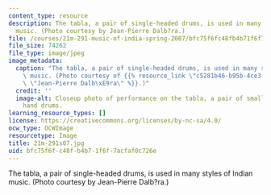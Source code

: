 ```yaml
---
content_type: resource
description: The tabla, a pair of single-headed drums, is used in many styles of Indian
  music. (Photo courtesy by Jean-Pierre Dalb?ra.)
file: /courses/21m-291-music-of-india-spring-2007/bfc75f6fc48fb4b71f6f7acfaf0c726e_21m-291s07.jpg
file_size: 74262
file_type: image/jpeg
image_metadata:
  caption: "The tabla, a pair of single-headed drums, is used in many styles of Indian\
    \ music. (Photo courtesy of {{% resource_link \"c5281b46-b95b-4ce3-b22b-4762c941fed9\"\
    \ \"Jean-Pierre Dalb\xE9ra\" %}}.)"
  credit: ''
  image-alt: Closeup photo of performance on the tabla, a pair of small single-headed
    hand drums.
learning_resource_types: []
license: https://creativecommons.org/licenses/by-nc-sa/4.0/
ocw_type: OCWImage
resourcetype: Image
title: 21m-291s07.jpg
uid: bfc75f6f-c48f-b4b7-1f6f-7acfaf0c726e
---
```

The tabla, a pair of single-headed drums, is used in many styles of Indian music. (Photo courtesy by Jean-Pierre Dalb?ra.)